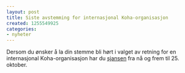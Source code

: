 ```yaml
---
layout: post
title: Siste avstemming for internasjonal Koha-organisasjon
created: 1255549925
categories:
- nyheter
---
```

<p>Dersom du ønsker å la din stemme bli hørt i valget av retning for en internasjonal Koha-organisasjon har du <a href="http://wiki.koha.org/doku.php?do=show&id=en%3Aorganisations%3Akoha_project_organisation%3Aforming%3Avote_in_final_survey">sjansen</a> fra nå og frem til 25. oktober.</p>
